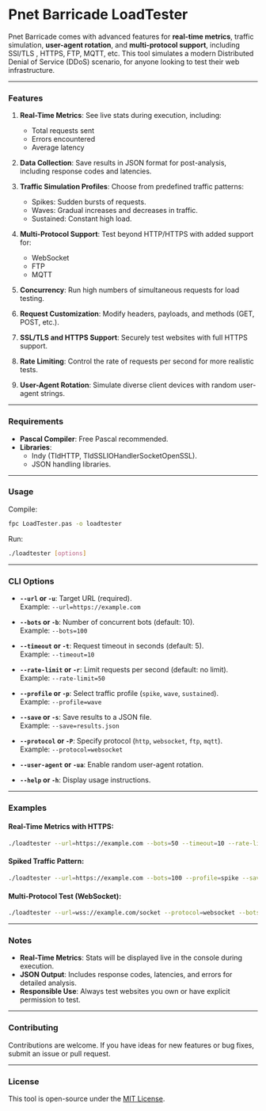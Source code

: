 # Pnet Barricade LoadTester  

Pnet Barricade comes with advanced features for **real-time metrics**, traffic simulation, **user-agent rotation**, and **multi-protocol support**, including SSl/TLS , HTTPS, FTP, MQTT, etc. This tool simulates a modern Distributed Denial of Service (DDoS) scenario, for anyone looking to test their web infrastructure.  

---

### Features  
1. **Real-Time Metrics**: See live stats during execution, including:  
   - Total requests sent  
   - Errors encountered  
   - Average latency  

2. **Data Collection**: Save results in JSON format for post-analysis, including response codes and latencies.  

3. **Traffic Simulation Profiles**: Choose from predefined traffic patterns:  
   - Spikes: Sudden bursts of requests.  
   - Waves: Gradual increases and decreases in traffic.  
   - Sustained: Constant high load.  

4. **Multi-Protocol Support**: Test beyond HTTP/HTTPS with added support for:  
   - WebSocket  
   - FTP  
   - MQTT  

5. **Concurrency**: Run high numbers of simultaneous requests for load testing.  

6. **Request Customization**: Modify headers, payloads, and methods (GET, POST, etc.).  

7. **SSL/TLS and HTTPS Support**: Securely test websites with full HTTPS support.  

8. **Rate Limiting**: Control the rate of requests per second for more realistic tests.  

9. **User-Agent Rotation**: Simulate diverse client devices with random user-agent strings.  

---

### Requirements  
- **Pascal Compiler**: Free Pascal recommended.  
- **Libraries**:  
  - Indy (TIdHTTP, TIdSSLIOHandlerSocketOpenSSL).  
  - JSON handling libraries.  

---

### Usage  

Compile:  
```bash
fpc LoadTester.pas -o loadtester
```  

Run:  
```bash
./loadtester [options]
```  

---

### CLI Options  
- **`--url` or `-u`**: Target URL (required).  
  Example: `--url=https://example.com`  

- **`--bots` or `-b`**: Number of concurrent bots (default: 10).  
  Example: `--bots=100`  

- **`--timeout` or `-t`**: Request timeout in seconds (default: 5).  
  Example: `--timeout=10`  

- **`--rate-limit` or `-r`**: Limit requests per second (default: no limit).  
  Example: `--rate-limit=50`  

- **`--profile` or `-p`**: Select traffic profile (`spike`, `wave`, `sustained`).  
  Example: `--profile=wave`  

- **`--save` or `-s`**: Save results to a JSON file.  
  Example: `--save=results.json`  

- **`--protocol` or `-P`**: Specify protocol (`http`, `websocket`, `ftp`, `mqtt`).  
  Example: `--protocol=websocket`  

- **`--user-agent` or `-ua`**: Enable random user-agent rotation.  

- **`--help` or `-h`**: Display usage instructions.  

---

### Examples  
#### Real-Time Metrics with HTTPS:  
```bash
./loadtester --url=https://example.com --bots=50 --timeout=10 --rate-limit=20 --user-agent
```  

#### Spiked Traffic Pattern:  
```bash
./loadtester --url=https://example.com --bots=100 --profile=spike --save=spike_results.json
```  

#### Multi-Protocol Test (WebSocket):  
```bash
./loadtester --url=wss://example.com/socket --protocol=websocket --bots=30
```  

---

### Notes  
- **Real-Time Metrics**: Stats will be displayed live in the console during execution.  
- **JSON Output**: Includes response codes, latencies, and errors for detailed analysis.  
- **Responsible Use**: Always test websites you own or have explicit permission to test.  

---

### Contributing  
Contributions are welcome. If you have ideas for new features or bug fixes, submit an issue or pull request.  

---

### License  
This tool is open-source under the [MIT License](LICENSE).
